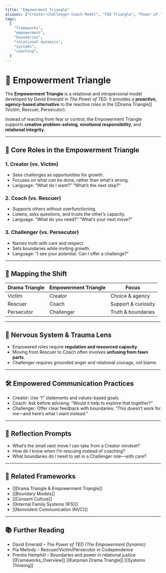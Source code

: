 ```yaml
---
title: "Empowerment Triangle"
aliases: ["Creator-Challenger-Coach Model", "TED Triangle", "Power of TED"]
tags:
  [
    "frameworks",
    "empowerment",
    "boundaries",
    "relational dynamics",
    "systems",
    "coaching",
  ]
---
```


<!-- @format -->

# 🔺 Empowerment Triangle

The **Empowerment Triangle** is a relational and intrapersonal model developed by David Emerald in _The Power of TED_. It provides a **proactive, agency-based alternative** to the reactive roles in the [[Drama Triangle]] (Victim, Rescuer, Persecutor).

Instead of reacting from fear or control, the Empowerment Triangle supports **creative problem-solving**, **emotional responsibility**, and **relational integrity**.

---

## 🧩 Core Roles in the Empowerment Triangle

### 1. **Creator** (vs. Victim)

- Sees challenges as opportunities for growth.
- Focuses on what _can_ be done, rather than what's wrong.
- Language: “What do I want?” “What’s the next step?”

### 2. **Coach** (vs. Rescuer)

- Supports others without overfunctioning.
- Listens, asks questions, and trusts the other’s capacity.
- Language: “What do you need?” “What’s your next move?”

### 3. **Challenger** (vs. Persecutor)

- Names truth with care and respect.
- Sets boundaries while inviting growth.
- Language: “I see your potential. Can I offer a challenge?”

---

## 🔄 Mapping the Shift

| Drama Triangle | Empowerment Triangle | Focus               |
| -------------- | -------------------- | ------------------- |
| Victim         | Creator              | Choice & agency     |
| Rescuer        | Coach                | Support & curiosity |
| Persecutor     | Challenger           | Truth & boundaries  |

---

## 🧠 Nervous System & Trauma Lens

- Empowered roles require **regulation and resourced capacity**.
- Moving from Rescuer to Coach often involves **unfusing from fawn parts**.
- Challenger requires grounded anger and relational courage, not blame.

---

## 🛠 Empowered Communication Practices

- Creator: Use “I” statements and values-based goals.
- Coach: Ask before advising: “Would it help to explore that together?”
- Challenger: Offer clear feedback with boundaries: “This doesn’t work for me—and here’s what I want instead.”

---

## 💬 Reflection Prompts

- What’s the small next move I can take from a Creator mindset?
- How do I know when I’m rescuing instead of coaching?
- What boundaries do I need to set in a Challenger role—with care?

---

## 🔗 Related Frameworks

- [[Drama Triangle & Empowerment Triangle]]
- [[Boundary Models]]
- [[Consent Culture]]
- [[Internal Family Systems (IFS)]]
- [[Nonviolent Communication (NVC)]]

---

## 📚 Further Reading

- David Emerald – _The Power of TED (The Empowerment Dynamic)_
- Pia Mellody – Rescuer/Victim/Persecutor in Codependence
- Prentis Hemphill – Boundaries and power in relational justice
  [[Frameworks_Overview]]
  [[Karpman Drama Triangle]]
  [[Systems Thinking]]

